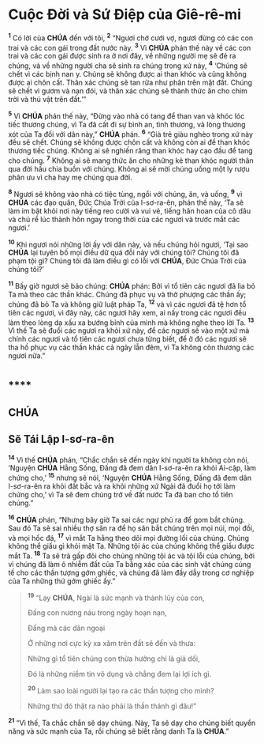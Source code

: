 # Cuộc Đời và Sứ Điệp của Giê-rê-mi

<sup><b>1</b></sup> Có lời của **CHÚA** đến với tôi, <sup><b>2</b></sup> “Ngươi chớ cưới vợ, ngươi đừng có các con trai và các con gái trong đất nước này. <sup><b>3</b></sup> Vì **CHÚA** phán thế này về các con trai và các con gái được sinh ra ở nơi đây, về những người mẹ sẽ đẻ ra chúng, và về những người cha sẽ sinh ra chúng trong xứ này, <sup><b>4</b></sup> ‘Chúng sẽ chết vì các bịnh nan y. Chúng sẽ không được ai than khóc và cũng không được ai chôn cất. Thân xác chúng sẽ tan rữa như phân trên mặt đất. Chúng sẽ chết vì gươm và nạn đói, và thân xác chúng sẽ thành thức ăn cho chim trời và thú vật trên đất.’”

<sup><b>5</b></sup> Vì **CHÚA** phán thế này, “Đừng vào nhà có tang để than van và khóc lóc tiếc thương chúng, vì Ta đã cất đi sự bình an, tình thương, và lòng thương xót của Ta đối với dân này,” **CHÚA** phán. <sup><b>6</b></sup> “Già trẻ giàu nghèo trong xứ này đều sẽ chết. Chúng sẽ không được chôn cất và không còn ai để than khóc thương tiếc chúng. Không ai sẽ nghiến răng than khóc hay cạo đầu để tang cho chúng. <sup><b>7</b></sup> Không ai sẽ mang thức ăn cho những kẻ than khóc người thân qua đời hầu chia buồn với chúng. Không ai sẽ mời chúng uống một ly rượu phân ưu vì cha hay mẹ chúng qua đời.

<sup><b>8</b></sup> Ngươi sẽ không vào nhà có tiệc tùng, ngồi với chúng, ăn, và uống, <sup><b>9</b></sup> vì **CHÚA** các đạo quân, Đức Chúa Trời của I-sơ-ra-ên, phán thế này, ‘Ta sẽ làm im bặt khỏi nơi này tiếng reo cười và vui vẻ, tiếng hân hoan của cô dâu và chú rể lúc thành hôn ngay trong thời của các ngươi và trước mắt các ngươi.’

<sup><b>10</b></sup> Khi ngươi nói những lời ấy với dân này, và nếu chúng hỏi ngươi, ‘Tại sao **CHÚA** lại tuyên bố mọi điều dữ quá đỗi này với chúng tôi? Chúng tôi đã phạm tội gì? Chúng tôi đã làm điều gì có lỗi với **CHÚA**, Đức Chúa Trời của chúng tôi?’

<sup><b>11</b></sup> Bấy giờ ngươi sẽ bảo chúng: **CHÚA** phán: Bởi vì tổ tiên các ngươi đã lìa bỏ Ta mà theo các thần khác. Chúng đã phục vụ và thờ phượng các thần ấy; chúng đã bỏ Ta và không giữ luật pháp Ta, <sup><b>12</b></sup> và vì các ngươi đã tệ hơn tổ tiên các ngươi, vì đây này, các ngươi hãy xem, ai nấy trong các ngươi đều làm theo lòng dạ xấu xa bướng bỉnh của mình mà không nghe theo lời Ta. <sup><b>13</b></sup> Vì thế Ta sẽ đuổi các ngươi ra khỏi xứ này, để các ngươi sẽ vào một xứ mà chính các ngươi và tổ tiên các ngươi chưa từng biết, để ở đó các ngươi sẽ tha hồ phục vụ các thần khác cả ngày lẫn đêm, vì Ta không còn thương các ngươi nữa.”

#

## \*\*\*\*

## CHÚA

## Sẽ Tái Lập I-sơ-ra-ên

<sup><b>14</b></sup> Vì thế **CHÚA** phán, “Chắc chắn sẽ đến ngày khi người ta không còn nói, ‘Nguyện **CHÚA** Hằng Sống, Đấng đã đem dân I-sơ-ra-ên ra khỏi Ai-cập, làm chứng cho,’ <sup><b>15</b></sup> nhưng sẽ nói, ‘Nguyện **CHÚA** Hằng Sống, Đấng đã đem dân I-sơ-ra-ên ra khỏi đất bắc và ra khỏi những xứ Ngài đã đuổi họ tới làm chứng cho,’ vì Ta sẽ đem chúng trở về đất nước Ta đã ban cho tổ tiên chúng.”

<sup><b>16</b></sup> **CHÚA** phán, “Nhưng bây giờ Ta sai các ngư phủ ra để gom bắt chúng. Sau đó Ta sẽ sai nhiều thợ săn ra để họ săn bắt chúng trên mọi núi, mọi đồi, và mọi hốc đá, <sup><b>17</b></sup> vì mắt Ta hằng theo dõi mọi đường lối của chúng. Chúng không thể giấu gì khỏi mặt Ta. Những tội ác của chúng không thể giấu được mắt Ta. <sup><b>18</b></sup> Ta sẽ trả gấp đôi cho chúng những tội ác và tội lỗi của chúng, bởi vì chúng đã làm ô nhiễm đất của Ta bằng xác của các sinh vật chúng cúng tế cho các thần tượng gớm ghiếc, và chúng đã làm đầy dẫy trong cơ nghiệp của Ta những thứ gớm ghiếc ấy.”

> <sup><b>19</b></sup> “Lạy **CHÚA**, Ngài là sức mạnh và thành lũy của con,
>
> Đấng con nương náu trong ngày hoạn nạn,
>
> Đấng mà các dân ngoại
>
> Ở những nơi cực kỳ xa xăm trên đất sẽ đến và thưa:
>
> Những gì tổ tiên chúng con thừa hưởng chỉ là giả dối,
>
> Đó là những niềm tin vô dụng và chẳng đem lại lợi ích gì.
>
> <sup><b>20</b></sup> Làm sao loài người lại tạo ra các thần tượng cho mình?
>
> Những thứ đó thật ra nào phải là thần thánh gì đâu!”

<sup><b>21</b></sup> “Vì thế, Ta chắc chắn sẽ dạy chúng. Này, Ta sẽ dạy cho chúng biết quyền năng và sức mạnh của Ta, rồi chúng sẽ biết rằng danh Ta là **CHÚA**.”
